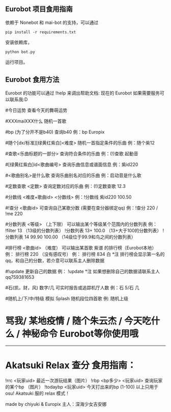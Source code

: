 ## Eurobot 项目食用指南
依赖于 Nonebot 和 mai-bot 的支持，可以通过
```
pip install -r requirements.txt
```
安装依赖库，
```
python bot.py
```
运行项目。

## Eurobot 食用方法

Eurobot 的功能可以通过 !help 来调出帮助文档:
现在的 Eurobot 如果需要服务可以联系我:D

#今日运势 
查看今天的舞萌运势

#XXXmaiXXX什么 
随机一首歌

#bp (为了分开不是b40)
查询b40
例：bp Europix

#随个[dx/标准][绿黄红紫白]<难度>
随机一首指定条件的乐曲
例：随个紫12

#查歌<乐曲标题的一部分> 
查询符合条件的乐曲
例：(!)查歌 起動音

#[绿黄红紫白]id<歌曲编号>
查询乐曲信息或谱面信息
例：紫id220

#<歌曲别名>是什么歌
查询乐曲别名对应的乐曲
例：启动音是什么歌

#定数查歌 <定数> 
查询定数对应的乐曲
例：(!)定数查歌 12.3

#分数线 <难度+歌曲id> <分数线>
例：!分数线 紫id220 100.50

#!查分 <歌曲id> 
可查询自己某歌分数 (需要在查分器绑定qq)
例：!查分 220 / !me 220

#分数列表 <等级> （上下限） 
可以输出某个等级某个范围内的分数列表
例： !filter 13 （13级的分数列表）
     !分数列表 13+ 100.0 （13+大于100的分数列表）
     !分数列表 14 99.90 100.00 （14级位于99.9和鸟之间的分数列表）
	
#排行榜 <歌曲id> （难度） 
可以输出某首歌 紫谱 的排行榜（Eurobot本地）
例： 排行榜 220 （没有感叹号）
例： 排行榜 834 白
*注 排行榜会显示第一名的qq，和自己的分数，若介意可以联系主人删除数据

#!update 更新自己的数据
例： !update
*注 如果想删除自己的数据请联系主人 qq759381653

#石(凯，财，风) 数字/几 
可实时报告或追踪机厅人数
例：石 5/石 几

#随机上/下/中/特级
模拟 Splash 随机段位四首歌
例: 随机上级

# 骂我/ 某地疫情 / 随个朱云杰 / 今天吃什么 / 神秘命令 Eurobot等你使用哦
 ------------------------------------------
# Akatsuki Relax 查分 食用指南：
!rrc <玩家uid> 最近一次游玩结果（图片）
!rbp <bp多少> <玩家uid> 查询玩家的某个bp （图片）
!todaybp <玩家uid> 今天打出来的bp (1-100)
以上只用于 osu! Akatsuki 服的 relax 模式！

made by chiyuki & Europix  主人：深海少女吉安娜



